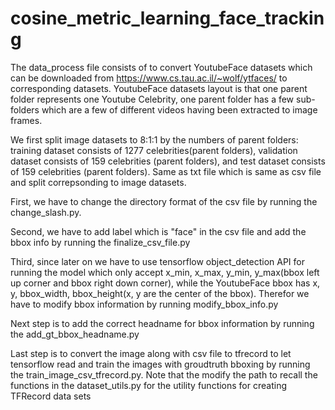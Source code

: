 # cosine_metric_learning_face_tracking

   The data_process file consists of to convert YoutubeFace datasets which can be downloaded from https://www.cs.tau.ac.il/~wolf/ytfaces/ to corresponding datasets. YoutubeFace datasets layout is that one parent folder represents one Youtube Celebrity, one parent folder has a few sub-folders which are a few of different videos having been extracted to image frames.

  We first split image datasets to 8:1:1 by the numbers of parent folders: training dataset consists of 1277 celebrities(parent folders), validation dataset consists of 159 celebrities (parent folders), and test dataset consists of 159 celebrities (parent folders).  Same as txt file which is same as csv file and split correpsonding to image datasets.

  First, we have to change the directory format of the csv file by running the change_slash.py. 

  Second, we have to add label which is "face" in the csv file and add the bbox info by running the finalize_csv_file.py

  Third, since later on we have to use tensorflow object_detection API for running the model which only accept x_min, x_max, y_min, y_max(bbox left up corner and bbox right down corner), while the YoutubeFace bbox has x, y, bbox_width, bbox_height(x, y are the center of the bbox). Therefor we have to modify bbox information by running modify_bbox_info.py

  Next step is to add the correct headname for bbox information by running the add_gt_bbox_headname.py

  Last step is to convert the image along with csv file to tfrecord to let tensorflow read and train the images with groudtruth bboxing by running the train_image_csv_tfrecord.py. Note that the modify the path to recall the functions in the dataset_utils.py for the utility functions for creating TFRecord data sets
